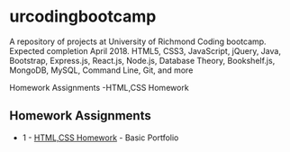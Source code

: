 # urcodingbootcamp
A repository of projects at University of Richmond Coding bootcamp. Expected completion April 2018. HTML5, CSS3, JavaScript, jQuery, Java, Bootstrap, Express.js, React.js, Node.js, Database Theory, Bookshelf.js, MongoDB, MySQL, Command Line, Git, and more

Homework Assignments
-HTML,CSS Homework 

## Homework Assignments

- 1 - [HTML,CSS Homework](https://github.com/VictorCanas/Basic-Portfolio) - Basic Portfolio
